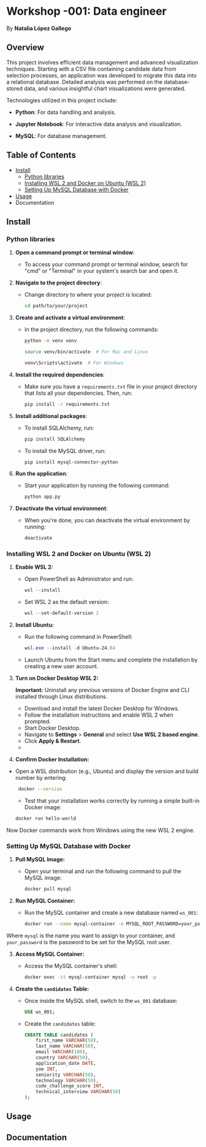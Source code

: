 # Workshop -001: Data engineer
By **Natalia López Gallego**


## Overview

This project involves efficient data management and advanced visualization techniques. Starting with a CSV file containing candidate data from selection processes, an application was developed to migrate this data into a relational database. Detailed analysis was performed on the database-stored data, and various insightful chart visualizations were generated.

Technologies utilized in this project include:

-   **Python**: For data handling and analysis.
    
-   **Jupyter Notebook**: For interactive data analysis and visualization.
    
-   **MySQL**: For database management.

## Table of Contents

 - [Install](https://github.com/ntlg72/etl-ws-1?tab=readme-ov-file#install)
	 - [Python libraries](https://github.com/ntlg72/etl-ws-1?tab=readme-ov-file#python-libraries)
	 - [Installing WSL 2 and Docker on Ubuntu (WSL 2)](https://github.com/ntlg72/etl-ws-1?tab=readme-ov-file#installing-wsl-2-and-docker-on-ubuntu-wsl-2)
	 - [Setting Up MySQL Database with Docker](https://github.com/ntlg72/etl-ws-1?tab=readme-ov-file#setting-up-mysql-database-with-docker)
 - [Usage](https://github.com/ntlg72/etl-ws-1?tab=readme-ov-file#usage)
 - Documentation

## Install

### Python libraries

1. **Open a command prompt or terminal window**:
   - To access your command prompt or terminal window, search for "cmd" or "Terminal" in your system's search bar and open it.

2. **Navigate to the project directory**:
   - Change directory to where your project is located:
     ```bash
     cd path/to/your/project
     ```

3. **Create and activate a virtual environment**:
   - In the project directory, run the following commands:
     ```bash
     python -m venv venv
     ```
     ```bash
     source venv/bin/activate  # For Mac and Linux
     ```
     ```bash
     venv\Scripts\activate  # For Windows
     ```

4. **Install the required dependencies**:
   - Make sure you have a `requirements.txt` file in your project directory that lists all your dependencies. Then, run:
     ```bash
     pip install -r requirements.txt
     ```

5. **Install additional packages**:
   - To install SQLAlchemy, run:
     ```bash
     pip install SQLAlchemy
     ```
   - To install the MySQL driver, run:
     ```bash
     pip install mysql-connector-python
     ```

6. **Run the application**:
   - Start your application by running the following command:
     ```bash
     python app.py
     ```

7. **Deactivate the virtual environment**:
   - When you're done, you can deactivate the virtual environment by running:
     ```bash
     deactivate
     ```


### Installing WSL 2 and Docker on Ubuntu (WSL 2)


1. **Enable WSL 2:**
   - Open PowerShell as Administrator and run:
     ```powershell
     wsl --install
     ```
   - Set WSL 2 as the default version:
     ```powershell
     wsl --set-default-version 2
     ```

2. **Install Ubuntu:**
   - Run the following command in PowerShell:
     ```powershell
     wsl.exe --install -d Ubuntu-24.04
     ```
   - Launch Ubuntu from the Start menu and complete the installation by creating a new user account.

3. **Turn on Docker Desktop WSL 2:**

   **Important:** Uninstall any previous versions of Docker Engine and CLI installed through Linux distributions.

   - Download and install the latest Docker Desktop for Windows.
   - Follow the installation instructions and enable WSL 2 when prompted.
   - Start Docker Desktop.
   - Navigate to **Settings** > **General** and select **Use WSL 2 based engine**.
   - Click **Apply & Restart**.
   - 
4.  **Confirm Docker Installation:**  
- Open a WSL distribution (e.g., Ubuntu) and display the version and build number by entering:

	```bash
     docker --version
     ```
     - Test that your installation works correctly by running a simple built-in Docker image:
     ```bash
     docker run hello-world
     ```
     
Now Docker commands work from Windows using the new WSL 2 engine.


### Setting Up MySQL Database with Docker

1. **Pull MySQL Image:**
   - Open your terminal and run the following command to pull the MySQL image:
     ```bash
     docker pull mysql
     ```

2. **Run MySQL Container:**
   - Run the MySQL container and create a new database named `ws_001`:
     ```bash
     docker run --name mysql-container -e MYSQL_ROOT_PASSWORD=your_password -e MYSQL_DATABASE=ws_001 -d mysql
     ```

Where `mysql` is the name you want to assign to your container, and `your_password` is the password to be set for the MySQL root user.

3. **Access MySQL Container:**
   - Access the MySQL container's shell:
     ```bash
     docker exec -it mysql-container mysql -u root -p 
     ```

4. **Create the `candidates` Table:**
   - Once inside the MySQL shell, switch to the `ws_001` database:
     ```sql
     USE ws_001;
     ```
   - Create the `candidates` table:
     ```sql
     CREATE TABLE candidates (
         first_name VARCHAR(50),
         last_name VARCHAR(50),
         email VARCHAR(100),
         country VARCHAR(50),
         application_date DATE,
         yoe INT,
         seniority VARCHAR(50),
         technology VARCHAR(50),
         code_challenge_score INT,
         technical_interview VARCHAR(50)
     );
     ```



## Usage



## Documentation
